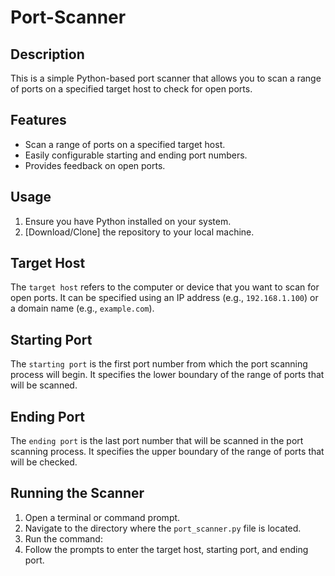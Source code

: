# Port-Scanner
## Description

This is a simple Python-based port scanner that allows you to scan a range of ports on a specified target host to check for open ports.

## Features

- Scan a range of ports on a specified target host.
- Easily configurable starting and ending port numbers.
- Provides feedback on open ports.

## Usage

1. Ensure you have Python installed on your system.
2. [Download/Clone] the repository to your local machine.

## Target Host

The `target host` refers to the computer or device that you want to scan for open ports. It can be specified using an IP address (e.g., `192.168.1.100`) or a domain name (e.g., `example.com`).

## Starting Port

The `starting port` is the first port number from which the port scanning process will begin. It specifies the lower boundary of the range of ports that will be scanned.

## Ending Port

The `ending port` is the last port number that will be scanned in the port scanning process. It specifies the upper boundary of the range of ports that will be checked.

## Running the Scanner

1. Open a terminal or command prompt.
2. Navigate to the directory where the `port_scanner.py` file is located.
3. Run the command:
4. Follow the prompts to enter the target host, starting port, and ending port.
